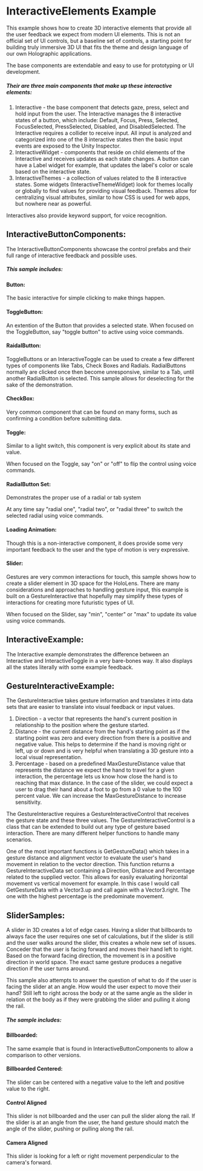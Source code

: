# InteractiveElements Example
This example shows how to create 3D interactive elements that provide all the user feedback we expect from modern UI elements. This is not an official set of UI controls, but a baseline set of controls, a starting point for building truly immersive 3D UI that fits the theme and design language of our own Holographic applications.

The base components are extendable and easy to use for prototyping or UI development.

##### Their are three main components that make up these interactive elements:

1. Interactive - the base component that detects gaze, press, select and hold input from the user. The Interactive manages the 8 interactive states of a button, which include: Default, Focus, Press, Selected, FocusSelected, PressSelected, Disabled, and DisabledSelected. The Interactive requires a collider to receive input. All input is analyzed and categorized into one of the 8 interactive states then the basic input events are exposed to the Unity Inspector.
2. InteractiveWidget - components that reside on child elements of the Interactive and receives updates as each state changes. A button can have a Label widget for example, that updates the label's color or scale based on the interactive state.
3. InteractiveThemes - a collection of values related to the 8 interactive states. Some widgets (InteractiveThemeWidget) look for themes locally or globally to find values for providing visual feedback. Themes allow for centralizing visual attributes, similar to how CSS is used for web apps, but nowhere near as powerful.

Interactives also provide keyword support, for voice recognition.

## InteractiveButtonComponents:
The InteractiveButtonComponents showcase the control prefabs and their full range of interactive feedback and possible uses.

##### This sample includes:

#### Button:
The basic interactive for simple clicking to make things happen.

#### ToggleButton:
An extention of the Button that provides a selected state. When focused on the ToggleButton, say "toggle button" to active using voice commands.

#### RaidalButton:
ToggleButtons or an InteractiveToggle can be used to create a few different types of components like Tabs, Check Boxes and Radials.
RadialButtons normally are clicked once then become unresponsive, similar to a Tab, until another RadialButton is selected. This sample allows for deselecting for the sake of the demonstration.

#### CheckBox:
Very common component that can be found on many forms, such as confirming a condition before submitting data.

#### Toggle:
Similar to a light switch, this component is very explicit about its state and value.

When focused on the Toggle, say "on" or "off" to flip the control using voice commands.

#### RadialButton Set:
Demonstrates the proper use of a radial or tab system

At any time say "radial one", "radial two", or "radial three" to switch the selected radial using voice commands.

#### Loading Animation:
Though this is a non-interactive component, it does provide some very important feedback to the user and the type of motion is very expressive.

#### Slider:
Gestures are very common interactions for touch, this sample shows how to create a slider element in 3D space for the HoloLens. There are many considerations and approaches to handling gesture input, this example is built on a GestureInteractive that hopefully may simplify these types of interactions for creating more futuristic types of UI.

When focused on the Slider, say "min", "center" or "max" to update its value using voice commands.

## InteractiveExample:
The Interactive example demonstrates the difference between an Interactive and InteractiveToggle in a very bare-bones way. It also displays all the states literally with some example feedback.

## GestureInteractiveExample:
The GestureInteractive takes gesture information and translates it into data sets that are easier to translate into visual feedback or input values.

1. Direction - a vector that represents the hand's current position in relationship to the position where the gesture started.
2. Distance - the current distance from the hand's starting point as if the starting point was zero and every direction from there is a positive and negative value. This helps to determine if the hand is moving right or left, up or down and is very helpful when translating a 3D gesture into a local visual representation.
3. Percentage - based on a predefined MaxGestureDistance value that represents the distance we expect the hand to travel for a given interaction, the percentage lets us know how close the hand is to reaching that max distance. In the case of the slider, we could expect a user to drag their hand about a foot to go from a 0 value to the 100 percent value. We can increase the MaxGestureDistance to increase sensitivity.

The GestureInteractive requires a GestureInteractiveControl that receives the gesture state and these three values. The GestureInteractiveControl is a class that can be extended to build out any type of gesture based interaction. There are many different helper functions to handle many scenarios.

One of the most important functions is GetGestureData() which takes in a gesture distance and alignment vector to evaluate the user's hand movement in relation to the vector direction. This function returns a GestureInteractiveData set containing a Direction, Distance and Percentage related to the supplied vector. This allows for easily evaluating horizontal movement vs vertical movement for example. In this case I would call GetGestureData with a Vector3.up and call again with a Vector3.right. The one with the highest percentage is the predominate movement.

## SliderSamples:
A slider in 3D creates a lot of edge cases. Having a slider that billboards to always face the user requires one set of calculations, but if the slider is still and the user walks around the slider, this creates a whole new set of issues. Conceder that the user is facing forward and moves their hand left to right. Based on the forward facing direction, the movement is in a positive direction in world space. The exact same gesture produces a negative direction if the user turns around.

This sample also attempts to answer the question of what to do if the user is facing the slider at an angle. How would the user expect to move their hand? Still left to right across the body or at the same angle as the slider in relation ot the body as if they were grabbing the slider and pulling it along the rail.

##### The sample includes:

#### Billboarded:
The same example that is found in InteractiveButtonComponents to allow a comparison to other versions.

#### Billboarded Centered:
The slider can be centered with a negative value to the left and positive value to the right.

#### Control Aligned
This slider is not billboarded and the user can pull the slider along the rail. If the slider is at an angle from the user, the hand gesture should match the angle of the slider, pushing or pulling along the rail.

#### Camera Aligned
This slider is looking for a left or right movement perpendicular to the camera's forward.
